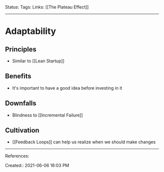 Status:
Tags:
Links: [[The Plateau Effect]]
___
# Adaptability
## Principles
- Similar to [[Lean Startup]]
## Benefits
- It's important to have a good idea before investing in it
## Downfalls
- Blindness to [[Incremental Failure]]
## Cultivation
- [[Feedback Loops]] can help us realize when we should make changes
___
References:

Created:: 2021-06-06 16:03 PM